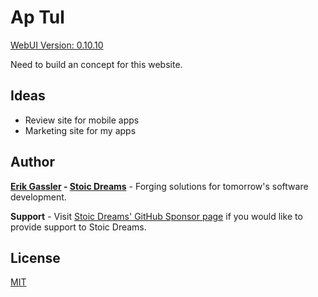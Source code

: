 # Ap Tul

[WebUI Version: 0.10.10](https://github.com/StoicDreams/WebUI)

Need to build an concept for this website.

## Ideas

* Review site for mobile apps
* Marketing site for my apps

## Author

**[Erik Gassler](https://www.erikgassler.com) - [Stoic Dreams](https://www.stoicdreams.com)** - Forging solutions for tomorrow's software development.

**Support** - Visit [Stoic Dreams' GitHub Sponsor page](https://github.com/sponsors/StoicDreams) if you would like to provide support to Stoic Dreams.

## License

[MIT](LICENSE)
